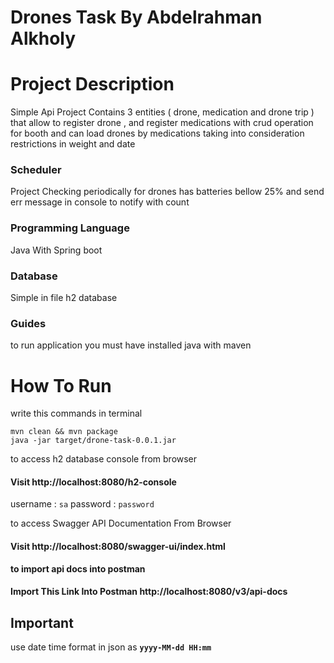 # Drones Task By Abdelrahman Alkholy

# Project Description
Simple Api Project Contains 3 entities ( drone, medication and drone trip ) that allow to register drone , and register medications with crud operation for booth 
and can load drones by medications taking into consideration restrictions in weight and date


### Scheduler
Project Checking periodically for drones has batteries bellow 25% and send err message in console to notify with count

### Programming Language
Java With Spring boot

### Database
Simple in file h2 database



### Guides
to run application you must have installed java with maven

# How To Run
write this commands in terminal
```
mvn clean && mvn package
java -jar target/drone-task-0.0.1.jar
```

to access h2 database console from browser
#### Visit http://localhost:8080/h2-console
username : `sa`
password : `password`



to access Swagger API Documentation From Browser
#### Visit http://localhost:8080/swagger-ui/index.html


**to import api docs into postman**
#### Import This Link Into Postman http://localhost:8080/v3/api-docs


## Important
use date time format in json as **`yyyy-MM-dd HH:mm`**

